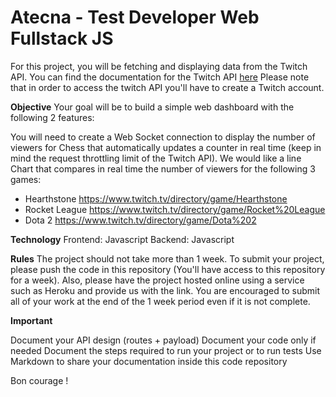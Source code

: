 # Atecna - Test Developer Web Fullstack JS

For this project, you will be fetching and displaying data from the Twitch API.
You can find the documentation for the Twitch API [here](https://dev.twitch.tv/docs/api)
Please note that in order to access the twitch API you'll have to create a Twitch account.

**Objective**
Your goal will be to build a simple web dashboard with the following 2 features:

You will need to create a Web Socket connection to display the number of viewers for Chess that automatically updates a counter in real time (keep in mind the request throttling limit of the Twitch API).
We would like a line Chart that compares in real time the number of viewers for the following 3 games:

- Hearthstone https://www.twitch.tv/directory/game/Hearthstone
- Rocket League https://www.twitch.tv/directory/game/Rocket%20League
- Dota 2 https://www.twitch.tv/directory/game/Dota%202

**Technology**
Frontend: Javascript
Backend: Javascript

**Rules**
The project should not take more than 1 week.
To submit your project, please push the code in this repository (You'll have access to this repository for a week).
Also, please have the project hosted online using a service such as Heroku and provide us with the link.
You are encouraged to submit all of your work at the end of the 1 week period even if it is not complete.

**Important**

Document your API design (routes + payload)
Document your code only if needed
Document the steps required to run your project or to run tests
Use Markdown to share your documentation inside this code repository

Bon courage !